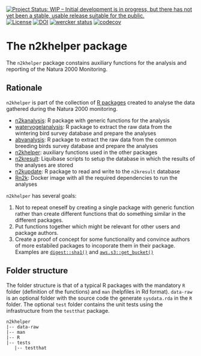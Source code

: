 [![Project Status: WIP – Initial development is in progress, but there has not yet been a stable, usable release suitable for the public.](http://www.repostatus.org/badges/latest/wip.svg)](http://www.repostatus.org/#wip)
[![License](http://img.shields.io/badge/license-GPL--3-blue.svg?style=flat)](http://www.gnu.org/licenses/gpl-3.0.html)
[![DOI](https://zenodo.org/badge/50571210.svg)](https://zenodo.org/badge/latestdoi/50571210)
[![wercker status](https://app.wercker.com/status/a0db92c2c346d3ce044568c17879fb51/s/master "wercker status")](https://app.wercker.com/project/bykey/a0db92c2c346d3ce044568c17879fb51)
[![codecov](https://codecov.io/gh/inbo/n2khelper/branch/master/graph/badge.svg)](https://codecov.io/gh/inbo/n2khelper)

# The n2khelper package

The `n2khelper` package constains auxiliary functions for the analysis and reporting of the Natura 2000 Monitoring.

## Rationale

`n2khelper` is part of the collection of [R packages](https://github.com/search?q=topic%3Anatura2000+org%3Ainbo&type=Repositories) created to analyse the data gathered during the Natura 2000 monitoring.

- [n2kanalysis](https://github.com/inbo/n2kanalysis): R package with generic functions for the analysis
- [watervogelanalysis](https://github.com/inbo/watervogelanalysis): R package to extract the raw data from the wintering bird survey database and prepare the analyses
- [abvanalysis](https://github.com/inbo/abvanalysis): R package to extract the raw data from the common breeding birds survey database and prepare the analyses
- [n2khelper](https://github.com/inbo/n2khelper): auxiliary functions used in the other packages
- [n2kresult](https://github.com/inbo/n2kresult): Liquibase scripts to setup the database in which the results of the analyses are stored
- [n2kupdate](https://github.com/inbo/n2kupdate): R package to read and write to the `n2kresult` database
- [Rn2k](https://github.com/inbo/Rn2k): Docker image with all the required dependencies to run the analyses

`n2khelper` has several goals: 

1. Not to repeat oneself by creating a single package with generic function rather than create different functions that do something similar in the different packages.
1. Put functions together which might be relevant for other users and package authors.
1. Create a proof of concept for some functionality and convince authors of more estabiled packages to incoporate them in their package. Examples are [`digest::sha1()`](https://github.com/eddelbuettel/digest/pull/20) and [`aws.s3::get_bucket()`](https://github.com/cloudyr/aws.s3/pull/104)

## Folder structure

The folder structure is that of a typical R packages with the mandatory `R` folder (definition of the functions) and `man` (helpfiles in Rd format). `data-raw` is an optional folder with the source code the generate `sysdata.rda` in the `R` folder. The optional `test` folder contains the unit tests using the infrastructure from the `testthat` package.

```
n2khelper
|-- data-raw
|-- man
|-- R
|-- tests
   |-- testthat
```

